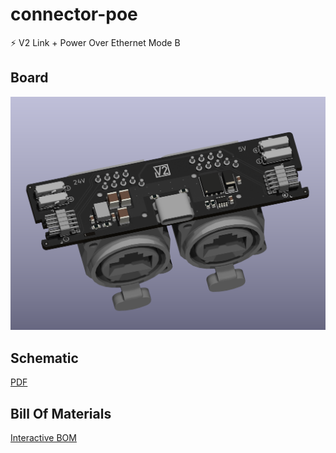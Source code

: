 # connector-poe

⚡ V2 Link + Power Over Ethernet Mode B 

## Board

![board](connector-poe-board.png?raw=true)

## Schematic

[PDF](connector-poe.pdf)

## Bill Of Materials

[Interactive BOM](https://htmlpreview.github.io/?https://github.com/versioduo/connector-poe/main/connector-poe-bom.html)
